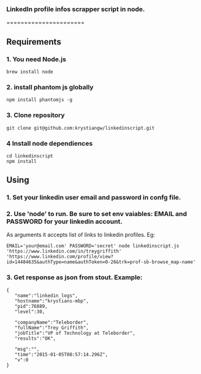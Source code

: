 ### LinkedIn profile infos scrapper script in node.
======================

## Requirements

###  1. You need Node.js
```
brew install node
```

###  2. install phantom js globally
```
npm install phantomjs -g
```
###  3. Clone repository
```
git clone git@github.com:krystiangw/linkedinscript.git
```
### 4 Install node dependiences
```
cd linkedinscript
npm install
```

## Using
###  1. Set your linkedin user email and password in confg file.
###  2. Use 'node' to run. Be sure to set env vaiables: EMAIL and PASSWORD for your linkedin account. 
As arguments it accepts list of links to linkedin profiles. Eg:
```
EMAIL='your@email.com' PASSWORD='secret' node linkedinscript.js 'https://www.linkedin.com/in/treygriffith' 'https://www.linkedin.com/profile/view?id=14484635&authType=name&authToken=0-26&trk=prof-sb-browse_map-name'
```

###  3. Get response as json from stout. Example:
```
{
   "name":"linkedin_logs",
   "hostname":"krystians-mbp",
   "pid":76889,
   "level":30,

   "companyName":"Teleborder",
   "fullName":"Trey Griffith",
   "jobTitle":"VP of Technology at Teleborder",
   "results":"OK",

   "msg":"",
   "time":"2015-01-05T08:57:14.296Z",
   "v":0
}
```
